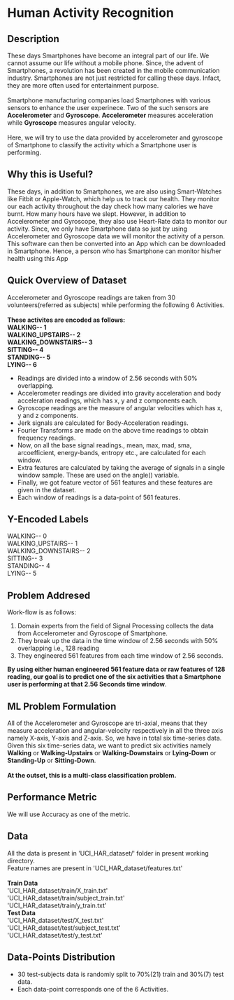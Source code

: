 # Human Activity Recognition

## Description
These days Smartphones have become an integral part of our life. We cannot assume our life without a mobile phone. Since, the advent of Smartphones, a revolution has been created in the mobile communication industry. Smartphones are not just restricted for calling these days. Infact, they are more often used for entertainment purpose.<br><br>
Smartphone manufacturing companies load Smartphones with various sensors to enhance the user experinece. Two of the such sensors are <b>Accelerometer</b> and <b>Gyroscope</b>. <b>Accelerometer</b> measures acceleration while <b>Gyroscope</b> measures angular velocity.<br><br>
Here, we will try to use the data provided by accelerometer and gyroscope of Smartphone to classify the activity which a Smartphone user is performing.

## Why this is Useful?
These days, in addition to Smartphones, we are also using Smart-Watches like Fitbit or Apple-Watch, which help us to track our health. They monitor our each activity throughout the day check how many calories we have burnt. How many hours have we slept. However, in addition to Accelerometer and Gyroscope, they also use Heart-Rate data to monitor our activity. Since, we only have Smartphone data so just by using  Accelerometer and Gyroscope data we will monitor the activity of a person. This software can then be converted into an App which can be downloaded in Smartphone. Hence, a person who has Smartphone can monitor his/her health using this App

## Quick Overview of Dataset
Accelerometer and Gyroscope readings are taken from 30 volunteers(referred as subjects) while performing the following 6 Activities.<br><br>
<b>These activites are encoded as follows:<br>
WALKING-- 1<br>
WALKING_UPSTAIRS-- 2<br>
WALKING_DOWNSTAIRS-- 3<br>
SITTING-- 4<br>
STANDING-- 5<br>
LYING-- 6<br>
</b>
* Readings are divided into a window of 2.56 seconds with 50% overlapping.
* Accelerometer readings are divided into gravity acceleration and body acceleration readings, which has x, y and z components each.
* Gyroscope readings are the measure of angular velocities which has x, y and z components.
* Jerk signals are calculated for Body-Acceleration readings.
* Fourier Transforms are made on the above time readings to obtain frequency readings.
* Now, on all the base signal readings., mean, max, mad, sma, arcoefficient, energy-bands, entropy etc., are calculated for each window.
* Extra features are calculated by taking the average of signals in a single window sample. These are used on the angle() variable.
* Finally, we got feature vector of 561 features and these features are given in the dataset.
* Each window of readings is a data-point of 561 features.

## Y-Encoded Labels
WALKING-- 0<br>
WALKING_UPSTAIRS-- 1<br>
WALKING_DOWNSTAIRS-- 2<br>
SITTING-- 3<br>
STANDING-- 4<br>
LYING-- 5

## Problem Addresed
Work-flow is as follows:<br>
1. Domain experts from the field of Signal Processing collects the data from Accelerometer and Gyroscope of Smartphone.
2. They break up the data in the time window of 2.56 seconds with 50% overlapping i.e., 128 reading
3. They engineered 561 features from each time window of 2.56 seconds.<br>

<b>By using either human engineered 561 feature data or raw features of 128 reading, our goal is to predict one of the six activities that a Smartphone user is performing at that 2.56 Seconds time window</b>.

## ML Problem Formulation
All of the Accelerometer and Gyroscope are tri-axial, means that they measure acceleration and angular-velocity respectively in all the three axis namely X-axis, Y-axis and Z-axis. So, we have in total six time-series data. Given this six time-series data, we want to predict six activities namely <b>Walking</b> or <b>Walking-Upstairs</b> or <b>Walking-Downstairs</b> or <b>Lying-Down</b> or <b>Standing-Up</b> or <b>Sitting-Down</b>.<br><br>
<b>At the outset, this is a multi-class classification problem.</b>

## Performance Metric
We will use Accuracy as one of the metric.

## Data
All the data is present in 'UCI_HAR_dataset/' folder in present working directory.<br>
Feature names are present in 'UCI_HAR_dataset/features.txt'<br><br>
<b>Train Data</b><br>
'UCI_HAR_dataset/train/X_train.txt'<br>
'UCI_HAR_dataset/train/subject_train.txt'<br>
'UCI_HAR_dataset/train/y_train.txt'<br>
<b>Test Data</b><br>
'UCI_HAR_dataset/test/X_test.txt'<br>
'UCI_HAR_dataset/test/subject_test.txt'<br>
'UCI_HAR_dataset/test/y_test.txt'<br>

## Data-Points Distribution
* 30 test-subjects data is randomly split to 70%(21) train and 30%(7) test data.
* Each data-point corresponds one of the 6 Activities.
